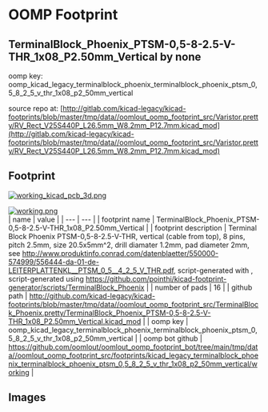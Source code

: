 # OOMP Footprint  
## TerminalBlock_Phoenix_PTSM-0,5-8-2.5-V-THR_1x08_P2.50mm_Vertical  by none  
  
oomp key: oomp_kicad_legacy_terminalblock_phoenix_terminalblock_phoenix_ptsm_0,5_8_2_5_v_thr_1x08_p2_50mm_vertical  
  
source repo at: [http://gitlab.com/kicad-legacy/kicad-footprints/blob/master/tmp/data//oomlout_oomp_footprint_src/Varistor.pretty/RV_Rect_V25S440P_L26.5mm_W8.2mm_P12.7mm.kicad_mod](http://gitlab.com/kicad-legacy/kicad-footprints/blob/master/tmp/data//oomlout_oomp_footprint_src/Varistor.pretty/RV_Rect_V25S440P_L26.5mm_W8.2mm_P12.7mm.kicad_mod)  
## Footprint  
  
[![working_kicad_pcb_3d.png](working_kicad_pcb_3d_600.png)](working_kicad_pcb_3d.png)  
  
[![working.png](working_600.png)](working.png)  
| name | value | 
| --- | --- | 
| footprint name | TerminalBlock_Phoenix_PTSM-0,5-8-2.5-V-THR_1x08_P2.50mm_Vertical | 
| footprint description | Terminal Block Phoenix PTSM-0,5-8-2.5-V-THR, vertical (cable from top), 8 pins, pitch 2.5mm, size 20.5x5mm^2, drill diamater 1.2mm, pad diameter 2mm, see http://www.produktinfo.conrad.com/datenblaetter/550000-574999/556444-da-01-de-LEITERPLATTENKL__PTSM_0_5__4_2_5_V_THR.pdf, script-generated with , script-generated using https://github.com/pointhi/kicad-footprint-generator/scripts/TerminalBlock_Phoenix | 
| number of pads | 16 | 
| github path | http://github.com/kicad-legacy/kicad-footprints/blob/master/tmp/data//oomlout_oomp_footprint_src/TerminalBlock_Phoenix.pretty/TerminalBlock_Phoenix_PTSM-0,5-8-2.5-V-THR_1x08_P2.50mm_Vertical.kicad_mod | 
| oomp key | oomp_kicad_legacy_terminalblock_phoenix_terminalblock_phoenix_ptsm_0,5_8_2_5_v_thr_1x08_p2_50mm_vertical | 
| oomp bot github | https://github.com/oomlout/oomlout_oomp_footprint_bot/tree/main/tmp/data//oomlout_oomp_footprint_src/footprints/kicad_legacy_terminalblock_phoenix_terminalblock_phoenix_ptsm_0,5_8_2_5_v_thr_1x08_p2_50mm_vertical/working | 
## Images  
